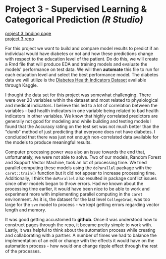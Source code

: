 # Project 3 - Supervised Learning &amp; Categorical Prediction *(R Studio)*

[project 3 landing page](https://bphigg.github.io/558Project3/)  
[project 3 repo](https://github.com/bphigg/558Project3)

For this project we want to build and compare model results to predict if an individual would have diabetes or not and how these predictions change with respect to the education level of the patient. Do do this, we will create a Rmd file that will produce EDA and training models and evaluate the models' performance on test data. We will then **automate** this file to run for each education level and select the best performance model. The diabetes data we will utilize is the [Diabetes Health Indicators Dataset](https://www.kaggle.com/datasets/alexteboul/diabetes-health-indicators-dataset/) available through Kaggle.

I thought the data set for this project was somewhat challenging. There were over 20 variables within the dataset and most related to physiological and medical indicators. I believe this led to a lot of correlation between the variables - bad health indicators in one variable being related to bad health indicators in other variables. We know that highly correlated predictors are generally not good for modeling and while building and testing models I found that the Accuracy rating on the test set was not much better than the "dumb" method of just predicting that everyone does not have diabetes. I concluded that there was just not enough non-correlated data available for the models to produce meaningful results.

Computer processing power was also an issue towards the end that, unfortunately, we were not able to solve. Two of our models, Random Forest and Support Vector Machine, took an lot of processing time. We tried parallel computing these models using the `doParallel` package with the `caret::train()` function but it did not appear to increase processing time. Additionally, I think the `doParallel` also resulted in package conflict issues since other models began to throw errors. Had we known about the processing time earlier, it would have been nice to be able to work and experiment more with implementing parallel computing in the `caret` environment. As it is, the dataset for the last level `CollegeGrad`, was too large for the `svm` model to process - we kept getting errors regarding vector length and memory.

It was good getting accustomed to **github**. Once it was understood how to construct pages through the repo, it became pretty simple to work with. Lastly, it was helpful to think about the automation process while creating and collaborating with a partner. A number of times we had to balance the implementation of an edit or change with the effects it would have on the automation process - how would one change ripple effect through the rest of the processes.

